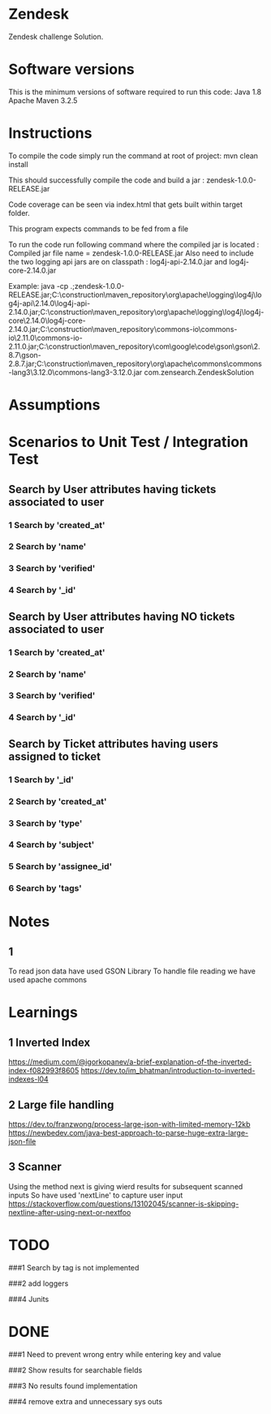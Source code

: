 # Zendesk
Zendesk challenge Solution.

# Software versions
This is the minimum versions of software required to run this code:
Java 1.8
Apache Maven 3.2.5 

# Instructions
To compile the code simply run the command at root of project:
	mvn clean install

This should successfully compile the code and build a jar : zendesk-1.0.0-RELEASE.jar

Code coverage can be seen via index.html that gets built within target folder.

This program expects commands to be fed from a file 

To run the code run following command where the compiled jar is located :
Compiled jar file name = zendesk-1.0.0-RELEASE.jar
Also need to include the two logging api jars are on classpath : log4j-api-2.14.0.jar and  log4j-core-2.14.0.jar

Example:
java -cp .;zendesk-1.0.0-RELEASE.jar;C:\construction\maven_repository\org\apache\logging\log4j\log4j-api\2.14.0\log4j-api-2.14.0.jar;C:\construction\maven_repository\org\apache\logging\log4j\log4j-core\2.14.0\log4j-core-2.14.0.jar;C:\construction\maven_repository\commons-io\commons-io\2.11.0\commons-io-2.11.0.jar;C:\construction\maven_repository\com\google\code\gson\gson\2.8.7\gson-2.8.7.jar;C:\construction\maven_repository\org\apache\commons\commons-lang3\3.12.0\commons-lang3-3.12.0.jar  com.zensearch.ZendeskSolution



# Assumptions

# Scenarios to Unit Test / Integration Test
## Search by User attributes having tickets associated to user
### 1 Search by 'created_at'
### 2 Search by 'name'
### 3 Search by 'verified'
### 4 Search by '_id'

## Search by User attributes having NO tickets associated to user
### 1 Search by 'created_at'
### 2 Search by 'name'
### 3 Search by 'verified'
### 4 Search by '_id'

## Search by Ticket attributes having users assigned to ticket
### 1 Search by '_id'
### 2 Search by 'created_at'
### 3 Search by 'type'
### 4 Search by 'subject'
### 5 Search by 'assignee_id'
### 6 Search by 'tags'

# Notes
## 1
To read json data have used GSON Library
To handle file reading we have used apache commons 

# Learnings
## 1 Inverted Index
https://medium.com/@igorkopanev/a-brief-explanation-of-the-inverted-index-f082993f8605
https://dev.to/im_bhatman/introduction-to-inverted-indexes-l04

## 2 Large file handling
https://dev.to/franzwong/process-large-json-with-limited-memory-12kb
https://newbedev.com/java-best-approach-to-parse-huge-extra-large-json-file

## 3 Scanner
Using the method next is giving wierd results for subsequent scanned inputs 
So have used 'nextLine' to capture user input
https://stackoverflow.com/questions/13102045/scanner-is-skipping-nextline-after-using-next-or-nextfoo

# TODO
###1 
Search by tag is not implemented

###2
add loggers



###4
Junits


# DONE
###1
Need to prevent wrong entry while entering key and value

###2
Show results for searchable fields 

###3
No results found implementation 

###4
remove extra and unnecessary sys outs
